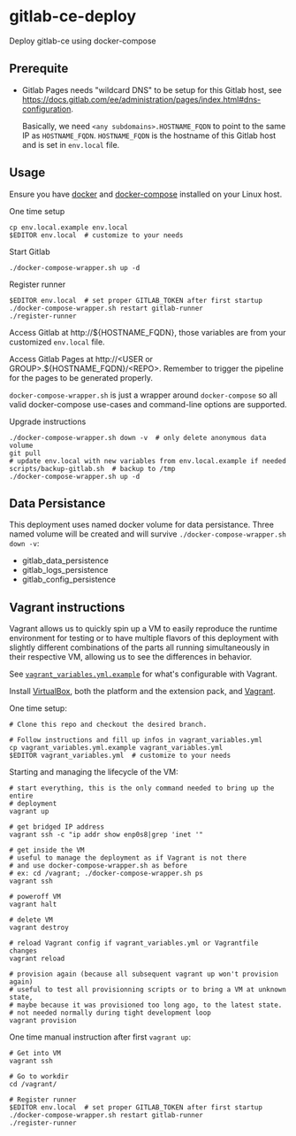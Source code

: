 # gitlab-ce-deploy
Deploy gitlab-ce using docker-compose

## Prerequite

* Gitlab Pages needs "wildcard DNS" to be setup for this Gitlab host, see
https://docs.gitlab.com/ee/administration/pages/index.html#dns-configuration.

  Basically, we need `<any subdomains>.HOSTNAME_FQDN` to point to the same IP
  as `HOSTNAME_FQDN`. `HOSTNAME_FQDN` is the hostname of this Gitlab host and
  is set in `env.local` file.

## Usage

Ensure you have [docker](https://www.docker.com/) and
[docker-compose](https://docs.docker.com/compose/) installed on your Linux
host.

One time setup
```
cp env.local.example env.local
$EDITOR env.local  # customize to your needs
```

Start Gitlab
```
./docker-compose-wrapper.sh up -d
```

Register runner
```
$EDITOR env.local  # set proper GITLAB_TOKEN after first startup
./docker-compose-wrapper.sh restart gitlab-runner
./register-runner
```


Access Gitlab at
http://${HOSTNAME_FQDN},
those variables are from your customized `env.local` file.

Access Gitlab Pages at http://\<USER or GROUP\>.${HOSTNAME_FQDN}/\<REPO\>.
Remember to trigger the pipeline for the pages to be generated properly.

`docker-compose-wrapper.sh` is just a wrapper around `docker-compose` so all valid
docker-compose use-cases and command-line options are supported.

Upgrade instructions
```shell
./docker-compose-wrapper.sh down -v  # only delete anonymous data volume
git pull
# update env.local with new variables from env.local.example if needed
scripts/backup-gitlab.sh  # backup to /tmp
./docker-compose-wrapper.sh up -d
```


## Data Persistance

This deployment uses named docker volume for data persistance.  Three named
volume will be created and will survive `./docker-compose-wrapper.sh down -v`:

* gitlab_data_persistence
* gitlab_logs_persistence
* gitlab_config_persistence


## Vagrant instructions

Vagrant allows us to quickly spin up a VM to easily reproduce the runtime
environment for testing or to have multiple flavors of this deployment with
slightly different combinations of the parts all running simultaneously in
their respective VM, allowing us to see the differences in behavior.

See [`vagrant_variables.yml.example`](vagrant_variables.yml.example) for what's
configurable with Vagrant.

Install [VirtualBox](https://www.virtualbox.org/wiki/Downloads), both the
platform and the extension pack, and
[Vagrant](https://www.vagrantup.com/downloads.html).

One time setup:
```
# Clone this repo and checkout the desired branch.

# Follow instructions and fill up infos in vagrant_variables.yml
cp vagrant_variables.yml.example vagrant_variables.yml
$EDITOR vagrant_variables.yml  # customize to your needs
```

Starting and managing the lifecycle of the VM:
```
# start everything, this is the only command needed to bring up the entire
# deployment
vagrant up

# get bridged IP address
vagrant ssh -c "ip addr show enp0s8|grep 'inet '"

# get inside the VM
# useful to manage the deployment as if Vagrant is not there
# and use docker-compose-wrapper.sh as before
# ex: cd /vagrant; ./docker-compose-wrapper.sh ps
vagrant ssh

# poweroff VM
vagrant halt

# delete VM
vagrant destroy

# reload Vagrant config if vagrant_variables.yml or Vagrantfile changes
vagrant reload

# provision again (because all subsequent vagrant up won't provision again)
# useful to test all provisionning scripts or to bring a VM at unknown state,
# maybe because it was provisioned too long ago, to the latest state.
# not needed normally during tight development loop
vagrant provision
```

One time manual instruction after first `vagrant up`:
```
# Get into VM
vagrant ssh

# Go to workdir
cd /vagrant/

# Register runner
$EDITOR env.local  # set proper GITLAB_TOKEN after first startup
./docker-compose-wrapper.sh restart gitlab-runner
./register-runner
```
